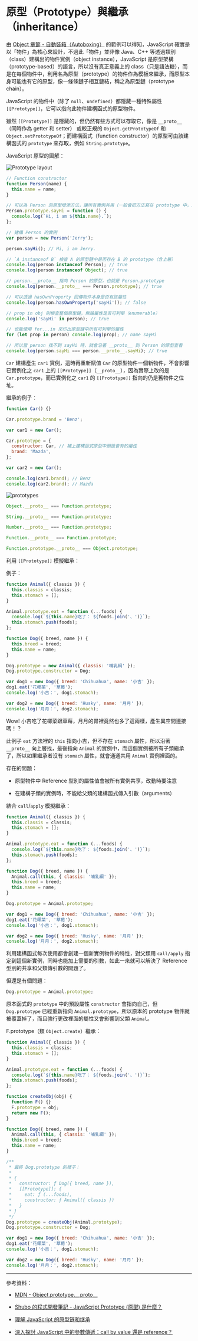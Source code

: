 # 原型（Prototype）與繼承（inheritance）

由 [Object 章節 - 自動裝箱（Autoboxing）](../3-objects/article.md#自動裝箱autoboxing) 的範例可以得知，JavaScript 確實是以「物件」為核心來設計，不過此「物件」並非像 Java、C++ 等透過類別（class）建構出的物件實例（object instance），JavaScript 是原型架構（prototype-based）的語言，所以沒有真正意義上的 class（只是語法糖），而是在每個物件中，利用名為原型（prototype）的物件作為模板來繼承，而原型本身可能也有它的原型，像一條條鏈子相互鏈結，稱之為原型鏈（prototype chain）。

JavaScript 的物件中（除了 `null`、`undefined`）都隱藏一種特殊屬性 `[[Prototype]]`，它可以指向此物件建構函式的原型物件。

雖然 `[[Prototype]]` 是隱藏的，但仍然有些方式可以存取它，像是 `__proto__`（同時作為 getter 和 setter） 或較正規的 `Object.getPrototypeOf` 和 `Object.setPrototypeOf`；而建構函式（function constructor）的原型可由該建構函式的 `prototype` 來存取，例如 `String.prototype`。

JavaScript 原型的圖解：

![Prototype layout](../assets/images/prototypes/01.jpg)

```js
// Function constructor
function Person(name) {
  this.name = name;
}

// 可以為 Person 的原型增添方法，讓所有實例共用（一般會把方法寫在 prototype 中，避免重複建立）
Person.prototype.sayHi = function () {
  console.log(`Hi, i am ${this.name}.`);
};

// 建構 Person 的實例
var person = new Person('Jerry');

person.sayHi(); // Hi, i am Jerry.

// `A instanceof B` 檢查 A 的原型鏈中是否存在 B 的 prototype（含上層）
console.log(person instanceof Person); // true
console.log(person instanceof Object); // true

// person.__proto__ 指向 Person 的原型，也就是 Person.prototype
console.log(person.__proto__ === Person.prototype); // true

// 可以透過 hasOwnProperty 回傳物件本身是否有該屬性
console.log(person.hasOwnProperty('sayHi')); // false

// prop in obj 則檢查整個原型鏈，無論屬性是否可列舉（enumerable）
console.log('sayHi' in person); // true

// 也能使用 for...in 來印出原型鏈中所有可列舉的屬性
for (let prop in person) console.log(prop); // name sayHi

// 所以當 person 找不到 sayHi 時，就會沿著 __proto__ 到 Person 的原型查看
console.log(person.sayHi === person.__proto__.sayHi); // true
```

`Car` 建構產生 `car1` 實例，這時再重新賦值 `Car` 的原型物件一個新物件，不會影響已實例化之 `car1` 上的 `[[Prototype]]`（`__proto__`），因為實際上改的是 `Car.prototype`，而已實例化之 `car1` 的 `[[Prototype]]` 指向的仍是舊物件之位址。

繼承的例子：

```js
function Car() {}

Car.prototype.brand = 'Benz';

var car1 = new Car();

Car.prototype = {
  constructor: Car, // 補上建構函式原型中預設會有的屬性
  brand: 'Mazda',
};

var car2 = new Car();

console.log(car1.brand); // Benz
console.log(car2.brand); // Mazda
```

![prototypes](../assets/images/prototypes/02.png)

```js
Object.__proto__ === Function.prototype;

String.__proto__ === Function.prototype;

Number.__proto__ === Function.prototype;

Function.__proto__ === Function.prototype;

Function.prototype.__proto__ === Object.prototype;
```

利用 `[[Prototype]]` 模擬繼承：

例子：

```js
function Animal({ classis }) {
  this.classis = classis;
  this.stomach = [];
}

Animal.prototype.eat = function (...foods) {
  console.log(`${this.name}吃了： ${foods.join('、')}`);
  this.stomach.push(foods);
};

function Dog({ breed, name }) {
  this.breed = breed;
  this.name = name;
}

Dog.prototype = new Animal({ classis: '哺乳綱' });
Dog.prototype.constructor = Dog;

var dog1 = new Dog({ breed: 'Chihuahua', name: '小吉' });
dog1.eat('花椰菜', '草莓');
console.log('小吉：', dog1.stomach);

var dog2 = new Dog({ breed: 'Husky', name: '月月' });
console.log('月月：', dog2.stomach);
```

Wow! 小吉吃了花椰菜跟草莓，月月的胃裡竟然也多了這兩樣，產生異空間連接嗎！？

此例子 `eat` 方法裡的 `this` 指向小吉，但不存在 `stomach` 屬性，所以沿著 `__proto__` 向上層找，最後指向 `Animal` 的實例中，而這個實例被所有子類繼承了，所以如果繼承者沒有 `stomach` 屬性，就會通通共用 `Animal` 實例裡面的。

存在的問題：

- 原型物件中 Reference 型別的屬性值會被所有實例共享，改動時要注意

- 在建構子類的實例時，不能給父類的建構函式傳入引數（arguments）

結合 `call`/`apply` 模擬繼承：

```js
function Animal({ classis }) {
  this.classis = classis;
  this.stomach = [];
}

Animal.prototype.eat = function (...foods) {
  console.log(`${this.name}吃了： ${foods.join('、')}`);
  this.stomach.push(foods);
};

function Dog({ breed, name }) {
  Animal.call(this, { classis: '哺乳綱' });
  this.breed = breed;
  this.name = name;
}

Dog.prototype = Animal.prototype;

var dog1 = new Dog({ breed: 'Chihuahua', name: '小吉' });
dog1.eat('花椰菜', '草莓');
console.log('小吉：', dog1.stomach);

var dog2 = new Dog({ breed: 'Husky', name: '月月' });
console.log('月月：', dog2.stomach);
```

利用建構函式每次使用都會創建一個新實例物件的特性，對父類用 `call/apply` 指定到這個新實例，同時也能加上需要的引數，如此一來就可以解決了 Reference 型別的共享和父類傳引數的問題了。

但還是有個問題：

```js
Dog.prototype = Animal.prototype;
```

原本函式的 `prototype` 中的預設屬性 `constructor` 會指向自己，但 `Dog.prototype` 已經重新指向 `Animal.prototype`，所以原本的 prototype 物件就被覆蓋掉了，而且強行更改裡面的屬性又會影響到父類 `Animal`。

F.prototype（類 `Object.create`）繼承：

```js
function Animal({ classis }) {
  this.classis = classis;
  this.stomach = [];
}

Animal.prototype.eat = function (...foods) {
  console.log(`${this.name}吃了： ${foods.join('、')}`);
  this.stomach.push(foods);
};

function createObj(obj) {
  function F() {}
  F.prototype = obj;
  return new F();
}

function Dog({ breed, name }) {
  Animal.call(this, { classis: '哺乳綱' });
  this.breed = breed;
  this.name = name;
}

/**
 * 最終 Dog.prototype 的樣子：
 *
 * {
 *   constructor: ƒ Dog({ breed, name }),
 *   [[Prototype]]: {
 *     eat: ƒ (...foods),
 *     constructor: ƒ Animal({ classis })
 *   }
 * }
 */
Dog.prototype = createObj(Animal.prototype);
Dog.prototype.constructor = Dog;

var dog1 = new Dog({ breed: 'Chihuahua', name: '小吉' });
dog1.eat('花椰菜', '草莓');
console.log('小吉：', dog1.stomach);

var dog2 = new Dog({ breed: 'Husky', name: '月月' });
console.log('月月：', dog2.stomach);
```

---

參考資料：

- [MDN - Object.prototype.\_\_proto\_\_](https://developer.mozilla.org/en-US/docs/Web/JavaScript/Reference/Global_Objects/Object/proto)

- [Shubo 的程式開發筆記 - JavaScript Prototype (原型) 是什麼？](https://shubo.io/javascript-prototype/#javascript-prototype-%E5%8E%9F%E5%9E%8B)

- [理解 JavaScript 的原型链和继承](https://blog.oyanglul.us/javascript/understand-prototype.html)

- [深入探討 JavaScript 中的參數傳遞：call by value 還是 reference？](https://blog.huli.tw/2018/06/23/javascript-call-by-value-or-reference/)
